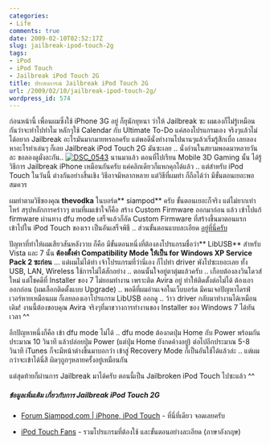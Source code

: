 ```yaml
---
categories:
- Life
comments: true
date: 2009-02-10T02:52:17Z
slug: jailbreak-ipod-touch-2g
tags:
- iPod
- iPod Touch
- Jailbreak iPod Touch 2G
title: ประสบการณ์ Jailbreak iPod Touch 2G
url: /2009/02/10/jailbreak-ipod-touch-2g/
wordpress_id: 574
---
```


ก่อนหน้านี้ เพื่อนผมซึ่งใช้ iPhone 3G อยู่ ก็ยุนักยุหนา ว่าให้ Jailbreak ซะ ผมเองก็ไม่รู้เหมือนกันว่าจะทำไปทำไม หลักๆใช้ Calendar กับ Ultimate To-Do แค่สองโปรแกรมเอง จริงๆแล้วไม่ได้อยาก Jailbreak อะไรมันมากมายหรอกครับ แต่พอดีนั่งทำงานไปนานๆแล้วเริ่มรู้สึกเบื่อ เลยลองหาอะไรทำเล่นๆ ก็เลย Jailbreak iPod Touch 2G มันซะเลย .. นั่งอ่านในสยามพอดมาหลายวันละ ขอลองดูมั่งละกัน.. [ ![DSC_0543](http://www.armno.in.th/wp-content/uploads/2009/02/dsc-0543-thumb.jpg)](http://www.armno.in.th/wp-content/uploads/2009/02/dsc-0543.jpg) นานมาแล้ว ตอนที่ไปเรียน Mobile 3D Gaming นั้น ได้รู้วิธีการ Jailbreak iPhone เหมือนกันครับ แค่คลิกเดียวก็แหกคุกได้แล้ว .. แต่สำหรับ iPod Touch ในวันนี้ ต่างกันอย่างสิ้นเชิง วิธีอาจมีหลากหลาย แต่วิธีที่ผมทำ ก็ถือได้ว่า มีขั้นตอนเยอะพอสมควร



ผมทำตามวิธีของคุณ **thevodka** ในบอร์ด** siampod** ครับ ขั้นตอนเยอะก็จริง แต่ไม่ยากเท่าไหร่ สรุปหลักการคร่าวๆ ตามที่ผมเข้าใจก็คือ สร้าง Custom Firmware ออกมาก่อน แล้ว เข้าไปแก้ firmware ผ่านทาง dfu mode เสร็จแล้วก็อัด Custom Firmware ที่สร้างขึ้นมาตอนแรก เข้าไปใน iPod Touch ของเรา เป็นอันเสร็จพิธี .. ส่วนขั้นตอนแบบละเอียด [อยู่ที่นี่ครับ](http://www.siampod.com/node/7913)



ปัญหาที่ทำให้ผมเสียวสันหลังวาบ ก็คือ มีขั้นตอนหนึ่งที่ต้องลงโปรแกรมชื่อว่า** LibUSB** สำหรับ Vista และ 7 นั้น **ต้องตั้งค่า Compatibility Mode ให้เป็น for Windows XP Service Pack 2 ซะก่อน** … แต่ผมไม่ได้ทำ เจ้าโปรแกรมที่ว่านี่เอง ก็ไปทำ driver พังไปซะเยอะเลย ทั้ง USB, LAN, Wireless ใช้การไม่ได้สักอย่าง .. ตอนนั้นใจอยู่ตาตุ่มแล้วครับ .. เกือบต้องลงวินโดวส์ใหม่ แต่โชคดีที่ Installer ของ 7 ไม่ยอมทำงาน เพราะติด Avira อยู่ ทำให้ติดตั้งต่อไม่ได้ ต้องเอาออกก่อน (ผมเลือกติดตั้งแบบ Upgrade) .. พอดีที่ผมอ่านเจอในเว็บบอร์ด มีคนเจอปัญหาไดรฟ์เวอร์หายเหมือนผม ก็เลยลองเอาโปรแกรม LibUSB ออกดู .. ว้าว driver กลับมาทำงานได้เหมือนเดิม! งานนี้ต้องขอบคุณ Avira จริงๆที่มาขวางการทำงานของ Installer ของ Windows 7 ได้ทันเวลา ^^



อีกปัญหาหนึ่งก็คือ เข้า dfu mode ไม่ได้ .. dfu mode ต้องกดปุ่ม Home กับ Power พร้อมกันประมาณ 10 วินาที แล้วปล่อยปุ่ม Power (แต่ปุ่ม Home ยังกดค้างอยู่) ต่อไปอีกประมาณ 5-8 วินาที iTunes ก็จะมีหน้าต่างขึ้นมาบอกว่า เข้าสู่ Recovery Mode ก็เป็นอันใช้ได้แล้วล่ะ .. แต่ผมกว่าจะเข้าได้นี่สิ ผิดๆถูกๆหลายครั้งอยู่เหมือนกัน



แต่สุดท้ายก็ผ่านการ Jailbreak มาได้ครับ ตอนนี้เป็น Jailbroken iPod Touch ไปซะแล้ว ^^



##### ข้อมูลเพิ่มเติม เกี่ยวกับการ Jailbreak iPod Touch 2G




  * [Forum Siampod.com | iPhone, iPod Touch](http://www.siampod.com/forum/community/iphone) - ที่นี่ที่เดียว จอดเลยครับ

  * [iPod Touch Fans](http://www.ipodtouchfans.com/forums/showthread.php?t=137796) - รวมโปรแกรมที่ต้องใช้ และขั้นตอนอย่างละเอียด (ภาษาอังกฤษ)
